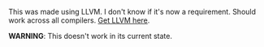 This was made using LLVM. I don't know if it's now a requirement. Should work across all compilers. [Get LLVM here](http://llvm.org/).

**WARNING**: This doesn't work in its current state.